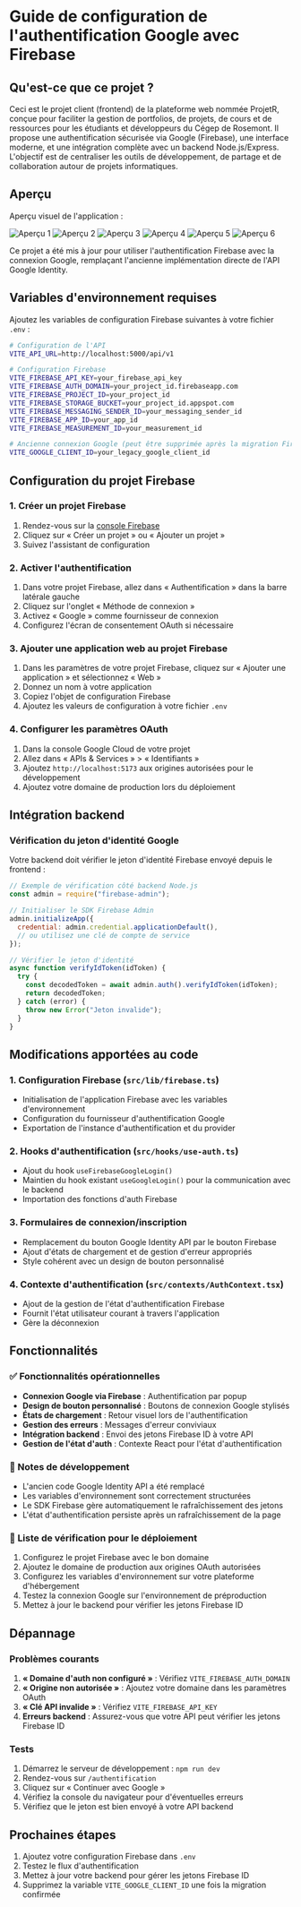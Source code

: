 # Guide de configuration de l'authentification Google avec Firebase

## Qu'est-ce que ce projet ?

Ceci est le projet client (frontend) de la plateforme web nommée ProjetR, conçue pour faciliter la gestion de portfolios, de projets, de cours et de ressources pour les étudiants et développeurs du Cégep de Rosemont. Il propose une authentification sécurisée via Google (Firebase), une interface moderne, et une intégration complète avec un backend Node.js/Express. L'objectif est de centraliser les outils de développement, de partage et de collaboration autour de projets informatiques.

## Aperçu

Aperçu visuel de l'application :

![Aperçu 1](./previews/image0.png)
![Aperçu 2](./previews/image1.png)
![Aperçu 3](./previews/image2.png)
![Aperçu 4](./previews/image3.png)
![Aperçu 5](./previews/image4.png)
![Aperçu 6](./previews/image5.png)

Ce projet a été mis à jour pour utiliser l'authentification Firebase avec la connexion Google, remplaçant l'ancienne implémentation directe de l'API Google Identity.

## Variables d'environnement requises

Ajoutez les variables de configuration Firebase suivantes à votre fichier `.env` :

```bash
# Configuration de l'API
VITE_API_URL=http://localhost:5000/api/v1

# Configuration Firebase
VITE_FIREBASE_API_KEY=your_firebase_api_key
VITE_FIREBASE_AUTH_DOMAIN=your_project_id.firebaseapp.com
VITE_FIREBASE_PROJECT_ID=your_project_id
VITE_FIREBASE_STORAGE_BUCKET=your_project_id.appspot.com
VITE_FIREBASE_MESSAGING_SENDER_ID=your_messaging_sender_id
VITE_FIREBASE_APP_ID=your_app_id
VITE_FIREBASE_MEASUREMENT_ID=your_measurement_id

# Ancienne connexion Google (peut être supprimée après la migration Firebase)
VITE_GOOGLE_CLIENT_ID=your_legacy_google_client_id
```

## Configuration du projet Firebase

### 1. Créer un projet Firebase

1. Rendez-vous sur la [console Firebase](https://console.firebase.google.com/)
2. Cliquez sur « Créer un projet » ou « Ajouter un projet »
3. Suivez l'assistant de configuration

### 2. Activer l'authentification

1. Dans votre projet Firebase, allez dans « Authentification » dans la barre latérale gauche
2. Cliquez sur l'onglet « Méthode de connexion »
3. Activez « Google » comme fournisseur de connexion
4. Configurez l'écran de consentement OAuth si nécessaire

### 3. Ajouter une application web au projet Firebase

1. Dans les paramètres de votre projet Firebase, cliquez sur « Ajouter une application » et sélectionnez « Web »
2. Donnez un nom à votre application
3. Copiez l'objet de configuration Firebase
4. Ajoutez les valeurs de configuration à votre fichier `.env`

### 4. Configurer les paramètres OAuth

1. Dans la console Google Cloud de votre projet
2. Allez dans « APIs & Services » > « Identifiants »
3. Ajoutez `http://localhost:5173` aux origines autorisées pour le développement
4. Ajoutez votre domaine de production lors du déploiement

## Intégration backend

### Vérification du jeton d'identité Google

Votre backend doit vérifier le jeton d'identité Firebase envoyé depuis le frontend :

```javascript
// Exemple de vérification côté backend Node.js
const admin = require("firebase-admin");

// Initialiser le SDK Firebase Admin
admin.initializeApp({
  credential: admin.credential.applicationDefault(),
  // ou utilisez une clé de compte de service
});

// Vérifier le jeton d'identité
async function verifyIdToken(idToken) {
  try {
    const decodedToken = await admin.auth().verifyIdToken(idToken);
    return decodedToken;
  } catch (error) {
    throw new Error("Jeton invalide");
  }
}
```

## Modifications apportées au code

### 1. Configuration Firebase (`src/lib/firebase.ts`)

- Initialisation de l'application Firebase avec les variables d'environnement
- Configuration du fournisseur d'authentification Google
- Exportation de l'instance d'authentification et du provider

### 2. Hooks d'authentification (`src/hooks/use-auth.ts`)

- Ajout du hook `useFirebaseGoogleLogin()`
- Maintien du hook existant `useGoogleLogin()` pour la communication avec le backend
- Importation des fonctions d'auth Firebase

### 3. Formulaires de connexion/inscription

- Remplacement du bouton Google Identity API par le bouton Firebase
- Ajout d'états de chargement et de gestion d'erreur appropriés
- Style cohérent avec un design de bouton personnalisé

### 4. Contexte d'authentification (`src/contexts/AuthContext.tsx`)

- Ajout de la gestion de l'état d'authentification Firebase
- Fournit l'état utilisateur courant à travers l'application
- Gère la déconnexion

## Fonctionnalités

### ✅ Fonctionnalités opérationnelles

- **Connexion Google via Firebase** : Authentification par popup
- **Design de bouton personnalisé** : Boutons de connexion Google stylisés
- **États de chargement** : Retour visuel lors de l'authentification
- **Gestion des erreurs** : Messages d'erreur conviviaux
- **Intégration backend** : Envoi des jetons Firebase ID à votre API
- **Gestion de l'état d'auth** : Contexte React pour l'état d'authentification

### 🔧 Notes de développement

- L'ancien code Google Identity API a été remplacé
- Les variables d'environnement sont correctement structurées
- Le SDK Firebase gère automatiquement le rafraîchissement des jetons
- L'état d'authentification persiste après un rafraîchissement de la page

### 🚀 Liste de vérification pour le déploiement

1. Configurez le projet Firebase avec le bon domaine
2. Ajoutez le domaine de production aux origines OAuth autorisées
3. Configurez les variables d'environnement sur votre plateforme d'hébergement
4. Testez la connexion Google sur l'environnement de préproduction
5. Mettez à jour le backend pour vérifier les jetons Firebase ID

## Dépannage

### Problèmes courants

1. **« Domaine d'auth non configuré »** : Vérifiez `VITE_FIREBASE_AUTH_DOMAIN`
2. **« Origine non autorisée »** : Ajoutez votre domaine dans les paramètres OAuth
3. **« Clé API invalide »** : Vérifiez `VITE_FIREBASE_API_KEY`
4. **Erreurs backend** : Assurez-vous que votre API peut vérifier les jetons Firebase ID

### Tests

1. Démarrez le serveur de développement : `npm run dev`
2. Rendez-vous sur `/authentification`
3. Cliquez sur « Continuer avec Google »
4. Vérifiez la console du navigateur pour d'éventuelles erreurs
5. Vérifiez que le jeton est bien envoyé à votre API backend

## Prochaines étapes

1. Ajoutez votre configuration Firebase dans `.env`
2. Testez le flux d'authentification
3. Mettez à jour votre backend pour gérer les jetons Firebase ID
4. Supprimez la variable `VITE_GOOGLE_CLIENT_ID` une fois la migration confirmée
